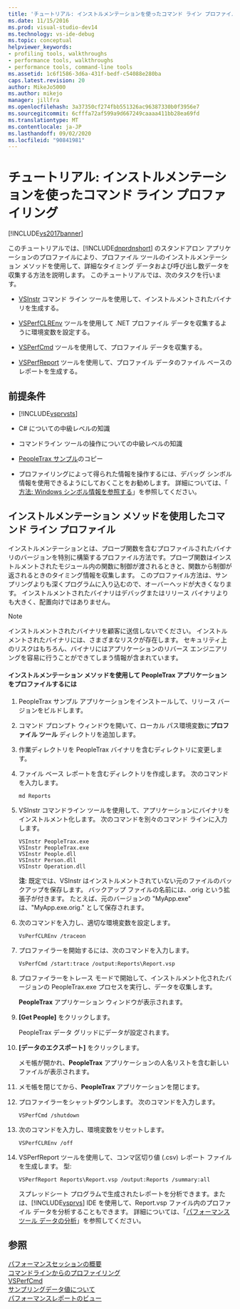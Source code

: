 ```yaml
---
title: 'チュートリアル: インストルメンテーションを使ったコマンド ライン プロファイル | Microsoft Docs'
ms.date: 11/15/2016
ms.prod: visual-studio-dev14
ms.technology: vs-ide-debug
ms.topic: conceptual
helpviewer_keywords:
- profiling tools, walkthroughs
- performance tools, walkthroughs
- performance tools, command-line tools
ms.assetid: 1c6f1586-3d6a-431f-bedf-c54088e280ba
caps.latest.revision: 20
author: MikeJo5000
ms.author: mikejo
manager: jillfra
ms.openlocfilehash: 3a37350cf274fbb551326ac96387330b0f3956e7
ms.sourcegitcommit: 6cfffa72af599a9d667249caaaa411bb28ea69fd
ms.translationtype: MT
ms.contentlocale: ja-JP
ms.lasthandoff: 09/02/2020
ms.locfileid: "90841981"
---
```

# <a name="walkthrough-command-line-profiling-using-instrumentation"></a>チュートリアル: インストルメンテーションを使ったコマンド ライン プロファイリング
[!INCLUDE[vs2017banner](../includes/vs2017banner.md)]

このチュートリアルでは、[!INCLUDE[dnprdnshort](../includes/dnprdnshort-md.md)] のスタンドアロン アプリケーションのプロファイルにより、プロファイル ツールのインストルメンテーション メソッドを使用して、詳細なタイミング データおよび呼び出し数データを収集する方法を説明します。 このチュートリアルでは、次のタスクを行います。  
  
- [VSInstr](../profiling/vsinstr.md) コマンド ライン ツールを使用して、インストルメントされたバイナリを生成する。  
  
- [VSPerfCLREnv](../profiling/vsperfclrenv.md) ツールを使用して .NET プロファイル データを収集するように環境変数を設定する。  
  
- [VSPerfCmd](../profiling/vsperfcmd.md) ツールを使用して、プロファイル データを収集する。  
  
- [VSPerfReport](../profiling/vsperfreport.md) ツールを使用して、プロファイル データのファイル ベースのレポートを生成する。  
  
## <a name="prerequisites"></a>前提条件  
  
- [!INCLUDE[vsprvsts](../includes/vsprvsts-md.md)]  
  
- C# についての中級レベルの知識  
  
- コマンドライン ツールの操作についての中級レベルの知識  
  
- [PeopleTrax サンプル](../profiling/peopletrax-sample-profiling-tools.md)のコピー  
  
- プロファイリングによって得られた情報を操作するには、デバッグ シンボル情報を使用できるようにしておくことをお勧めします。 詳細については、「 [方法: Windows シンボル情報を参照する](../profiling/how-to-reference-windows-symbol-information.md)」を参照してください。  
  
## <a name="command-line-profiling-using-the-instrumentation-method"></a>インストルメンテーション メソッドを使用したコマンド ライン プロファイル  
 インストルメンテーションとは、プローブ関数を含むプロファイルされたバイナリのバージョンを特別に構築するプロファイル方法です。プローブ関数はインストルメントされたモジュール内の関数に制御が渡されるときと、関数から制御が返されるときのタイミング情報を収集します。 このプロファイル方法は、サンプリングよりも深くプログラムに入り込むので、オーバーヘッドが大きくなります。 インストルメントされたバイナリはデバッグまたはリリース バイナリよりも大きく、配置向けではありません。  
  
> [!NOTE]
> インストルメントされたバイナリを顧客に送信しないでください。 インストルメントされたバイナリには、さまざまなリスクが存在します。 セキュリティ上のリスクはもちろん、バイナリにはアプリケーションのリバース エンジニアリングを容易に行うことができてしまう情報が含まれています。  
  
#### <a name="to-profile-the-peopletrax-application-by-using-the-instrumentation-method"></a>インストルメンテーション メソッドを使用して PeopleTrax アプリケーションをプロファイルするには  
  
1. PeopleTrax サンプル アプリケーションをインストールして、リリース バージョンをビルドします。  
  
2. コマンド プロンプト ウィンドウを開いて、ローカル パス環境変数に**プロファイル ツール** ディレクトリを追加します。  
  
3. 作業ディレクトリを PeopleTrax バイナリを含むディレクトリに変更します。  
  
4. ファイル ベース レポートを含むディレクトリを作成します。 次のコマンドを入力します。  
  
    ```  
    md Reports  
    ```  
  
5. VSInstr コマンドライン ツールを使用して、アプリケーションにバイナリをインストルメント化します。 次のコマンドを別々のコマンド ラインに入力します。  
  
    ```  
    VSInstr PeopleTrax.exe  
    VSInstr PeopleTrax.exe  
    VSInstr People.dll  
    VSInstr Person.dll  
    VSInstr Operation.dll  
    ```  
  
     **注**: 既定では、VSInstr はインストルメントされていない元のファイルのバックアップを保存します。 バックアップ ファイルの名前には、.orig という拡張子が付きます。 たとえば、元のバージョンの "MyApp.exe" は、"MyApp.exe.orig." として保存されます。  
  
6. 次のコマンドを入力し、適切な環境変数を設定します。  
  
    ```  
    VsPerfCLREnv /traceon  
    ```  
  
7. プロファイラーを開始するには、次のコマンドを入力します。  
  
    ```  
    VsPerfCmd /start:trace /output:Reports\Report.vsp  
    ```  
  
8. プロファイラーをトレース モードで開始して、インストルメント化されたバージョンの PeopleTrax.exe プロセスを実行し、データを収集します。  
  
     **PeopleTrax** アプリケーション ウィンドウが表示されます。  
  
9. **[Get People]** をクリックします。  
  
     PeopleTrax データ グリッドにデータが設定されます。  
  
10. **[データのエクスポート]** をクリックします。  
  
     メモ帳が開かれ、**PeopleTrax** アプリケーションの人名リストを含む新しいファイルが表示されます。  
  
11. メモ帳を閉じてから、**PeopleTrax** アプリケーションを閉じます。  
  
12. プロファイラーをシャットダウンします。 次のコマンドを入力します。  
  
    ```  
    VSPerfCmd /shutdown  
    ```  
  
13. 次のコマンドを入力し、環境変数をリセットします。  
  
    ```  
    VSPerfCLREnv /off  
    ```  
  
14. VSPerfReport ツールを使用して、コンマ区切り値 (.csv) レポート ファイルを生成します。 型:  
  
    ```  
    VSPerfReport Reports\Report.vsp /output:Reports /summary:all  
    ```  
  
     スプレッドシート プログラムで生成されたレポートを分析できます。または、[!INCLUDE[vsprvs](../includes/vsprvs-md.md)] IDE を使用して、Report.vsp ファイル内のプロファイル データを分析することもできます。 詳細については、「[パフォーマンス ツール データの分析](../profiling/analyzing-performance-tools-data.md)」を参照してください。  
  
## <a name="see-also"></a>参照  
 [パフォーマンスセッションの概要](../profiling/performance-session-overview.md)   
 [コマンドラインからのプロファイリング](../profiling/using-the-profiling-tools-from-the-command-line.md)   
 [VSPerfCmd](../profiling/vsperfcmd.md)   
 [サンプリングデータ値について](../profiling/understanding-sampling-data-values.md)   
 [パフォーマンスレポートのビュー](../profiling/performance-report-views.md)
